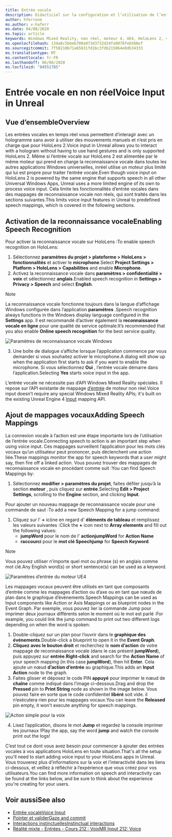 ```yaml
---
title: Entrée vocale
description: Didacticiel sur la configuration et l’utilisation de l’entrée vocale dans HoloLens 2 et le moteur inréel
author: hferrone
ms.author: v-haferr
ms.date: 04/08/2020
ms.topic: article
keywords: Windows Mixed Reality, non réel, moteur 4, UE4, HoloLens 2, voix, entrée vocale, reconnaissance vocale, réalité mixte, développement, fonctionnalités, documentation, guides, hologrammes, développement de jeux
ms.openlocfilehash: 134a8c5bbeb700a973d3732d24fa9078feb568ef
ms.sourcegitcommit: 7f50210b71a65631fd1bc3fdb215064e0db34333
ms.translationtype: MT
ms.contentlocale: fr-FR
ms.lasthandoff: 06/08/2020
ms.locfileid: "84551785"
---
```

# <a name="voice-input-in-unreal"></a><span data-ttu-id="6c57e-104">Entrée vocale en non réel</span><span class="sxs-lookup"><span data-stu-id="6c57e-104">Voice Input in Unreal</span></span>

## <a name="overview"></a><span data-ttu-id="6c57e-105">Vue d’ensemble</span><span class="sxs-lookup"><span data-stu-id="6c57e-105">Overview</span></span>
<span data-ttu-id="6c57e-106">Les entrées vocales en temps réel vous permettent d’interagir avec un hologramme sans avoir à utiliser des mouvements manuels et n’est pris en charge que pour HoloLens 2.</span><span class="sxs-lookup"><span data-stu-id="6c57e-106">Voice input in Unreal allows you to interact with a hologram without having to use hand gestures and is only supported HoloLens 2.</span></span> <span data-ttu-id="6c57e-107">Même si l’entrée vocale sur HoloLens 2 est alimentée par le même moteur qui prend en charge la reconnaissance vocale dans toutes les autres applications Windows universelles, inréel utilise un moteur plus limité qui lui est propre pour traiter l’entrée vocale.</span><span class="sxs-lookup"><span data-stu-id="6c57e-107">Even though voice input on HoloLens 2 is powered by the same engine that supports speech in all other Universal Windows Apps, Unreal uses a more limited engine of its own to process voice input.</span></span> <span data-ttu-id="6c57e-108">Cela limite les fonctionnalités d’entrée vocales dans des mappages de reconnaissance vocale non réels, qui sont traités dans les sections suivantes.</span><span class="sxs-lookup"><span data-stu-id="6c57e-108">This limits voice input features in Unreal to predefined speech mappings, which is covered in the following sections.</span></span> 

## <a name="enabling-speech-recognition"></a><span data-ttu-id="6c57e-109">Activation de la reconnaissance vocale</span><span class="sxs-lookup"><span data-stu-id="6c57e-109">Enabling Speech Recognition</span></span>

<span data-ttu-id="6c57e-110">Pour activer la reconnaissance vocale sur HoloLens :</span><span class="sxs-lookup"><span data-stu-id="6c57e-110">To enable speech recognition on HoloLens:</span></span>
1. <span data-ttu-id="6c57e-111">Sélectionnez **paramètres du projet > plateforme > HoloLens > fonctionnalités** et activer le **microphone**.</span><span class="sxs-lookup"><span data-stu-id="6c57e-111">Select **Project Settings > Platform > HoloLens > Capabilities** and enable **Microphone**.</span></span> 
2. <span data-ttu-id="6c57e-112">Activez la reconnaissance vocale dans **paramètres > confidentialité > voix** et sélectionnez **anglais**.</span><span class="sxs-lookup"><span data-stu-id="6c57e-112">Enabled speech recognition in **Settings > Privacy > Speech** and select **English**.</span></span>

> [!NOTE]
> <span data-ttu-id="6c57e-113">La reconnaissance vocale fonctionne toujours dans la langue d’affichage Windows configurée dans l’application **paramètres** .</span><span class="sxs-lookup"><span data-stu-id="6c57e-113">Speech recognition always functions in the Windows display language configured in the **Settings** app.</span></span> <span data-ttu-id="6c57e-114">Il est recommandé d’activer également la **reconnaissance vocale en ligne** pour une qualité de service optimale.</span><span class="sxs-lookup"><span data-stu-id="6c57e-114">It’s recommended that you also enable **Online speech recognition** for the best service quality.</span></span>

![Paramètres de reconnaissance vocale Windows](images/unreal/speech-recognition-settings.png)

3. <span data-ttu-id="6c57e-116">Une boîte de dialogue s’affiche lorsque l’application commence par vous demander si vous souhaitez activer le microphone.</span><span class="sxs-lookup"><span data-stu-id="6c57e-116">A dialog will show up when the application first starts to ask if you want to enable the microphone.</span></span> <span data-ttu-id="6c57e-117">Si vous sélectionnez **Oui** , l’entrée vocale démarre dans l’application.</span><span class="sxs-lookup"><span data-stu-id="6c57e-117">Selecting **Yes** starts voice input in the app.</span></span>

<span data-ttu-id="6c57e-118">L’entrée vocale ne nécessite pas d’API Windows Mixed Reality spéciales. Il repose sur l’API existante de mappage [d’entrée](https://docs.unrealengine.com/Gameplay/Input/index.html) de moteur non réel.</span><span class="sxs-lookup"><span data-stu-id="6c57e-118">Voice input doesn’t require any special Windows Mixed Reality APIs; it's built on the existing Unreal Engine 4 [Input](https://docs.unrealengine.com/Gameplay/Input/index.html) mapping API.</span></span> 

## <a name="adding-speech-mappings"></a><span data-ttu-id="6c57e-119">Ajout de mappages vocaux</span><span class="sxs-lookup"><span data-stu-id="6c57e-119">Adding Speech Mappings</span></span>
<span data-ttu-id="6c57e-120">La connexion vocale à l’action est une étape importante lors de l’utilisation de l’entrée vocale.</span><span class="sxs-lookup"><span data-stu-id="6c57e-120">Connecting speech to action is an important step when using voice input.</span></span> <span data-ttu-id="6c57e-121">Ces mappages surveillent l’application pour les mots clés vocaux qu’un utilisateur peut prononcer, puis déclenchent une action liée.</span><span class="sxs-lookup"><span data-stu-id="6c57e-121">These mappings monitor the app for speech keywords that a user might say, then fire off a linked action.</span></span> <span data-ttu-id="6c57e-122">Vous pouvez trouver des mappages de reconnaissance vocale en procédant comme suit :</span><span class="sxs-lookup"><span data-stu-id="6c57e-122">You can find Speech Mappings by:</span></span>
1. <span data-ttu-id="6c57e-123">Sélectionnez **modifier > paramètres du projet**, faites défiler jusqu’à la section **moteur** , puis cliquez sur **entrée**.</span><span class="sxs-lookup"><span data-stu-id="6c57e-123">Selecting **Edit > Project Settings**, scrolling to the **Engine** section, and clicking **Input**.</span></span>

<span data-ttu-id="6c57e-124">Pour ajouter un nouveau mappage de reconnaissance vocale pour une commande de saut :</span><span class="sxs-lookup"><span data-stu-id="6c57e-124">To add a new Speech Mapping for a jump command:</span></span>
1. <span data-ttu-id="6c57e-125">Cliquez sur l' **+** icône en regard d' **éléments de tableau** et remplissez les valeurs suivantes :</span><span class="sxs-lookup"><span data-stu-id="6c57e-125">Click the **+** icon next to **Array elements** and fill out the following values:</span></span>
    * <span data-ttu-id="6c57e-126">**jumpWord** pour le nom de l' **action**</span><span class="sxs-lookup"><span data-stu-id="6c57e-126">**jumpWord** for **Action Name**</span></span>
    * <span data-ttu-id="6c57e-127">**raccourci** pour le **mot clé Speech**</span><span class="sxs-lookup"><span data-stu-id="6c57e-127">**jump** for **Speech Keyword**</span></span>

> [!NOTE]
> <span data-ttu-id="6c57e-128">Vous pouvez utiliser n’importe quel mot ou phrase (s) en anglais comme mot clé.</span><span class="sxs-lookup"><span data-stu-id="6c57e-128">Any English word(s) or short sentence(s) can be used as a keyword.</span></span> 

![Paramètres d’entrée du moteur UE4](images/unreal/engine-input.png)

<span data-ttu-id="6c57e-130">Les mappages vocaux peuvent être utilisés en tant que composants d’entrée comme les mappages d’action ou d’axe ou en tant que nœuds de plan dans le graphique d’événements.</span><span class="sxs-lookup"><span data-stu-id="6c57e-130">Speech Mappings can be used as Input components like Action or Axis Mappings or as blueprint nodes in the Event Graph.</span></span> <span data-ttu-id="6c57e-131">Par exemple, vous pouvez lier la commande Jump pour imprimer deux journaux différents selon le moment où le mot est parlé :</span><span class="sxs-lookup"><span data-stu-id="6c57e-131">For example, you could link the jump command to print out two different logs depending on when the word is spoken:</span></span>

1. <span data-ttu-id="6c57e-132">Double-cliquez sur un plan pour l’ouvrir dans le **graphique des événements**.</span><span class="sxs-lookup"><span data-stu-id="6c57e-132">Double-click a blueprint to open it in the **Event Graph**.</span></span>
2. <span data-ttu-id="6c57e-133">**Cliquez avec le bouton droit** et recherchez le **nom d’action** de votre mappage de reconnaissance vocale (dans le cas présent **jumpWord**), puis appuyez sur **entrée**.</span><span class="sxs-lookup"><span data-stu-id="6c57e-133">**Right-click** and search for the **Action Name** of your speech mapping (in this case **jumpWord**), then hit **Enter**.</span></span> <span data-ttu-id="6c57e-134">Cela ajoute un nœud **d’action d’entrée** au graphique.</span><span class="sxs-lookup"><span data-stu-id="6c57e-134">This adds an **Input Action** node to the graph.</span></span>
3. <span data-ttu-id="6c57e-135">Faites glisser et déposez le code PIN **appuyé** pour imprimer le nœud de **chaîne** comme indiqué dans l’image ci-dessous.</span><span class="sxs-lookup"><span data-stu-id="6c57e-135">Drag and drop the **Pressed** pin to **Print String** node as shown in the image below.</span></span> <span data-ttu-id="6c57e-136">Vous pouvez faire en sorte que le code confidentiel **libéré** soit vide. il n’exécutera rien pour les mappages vocaux.</span><span class="sxs-lookup"><span data-stu-id="6c57e-136">You can leave the **Released** pin empty, it won't execute anything for speech mappings.</span></span>
 
![Action simple pour la voix](images/unreal/voice-input-img-03.png)

4. <span data-ttu-id="6c57e-138">Lisez l’application, disons le mot **Jump** et regardez la console imprimer les journaux !</span><span class="sxs-lookup"><span data-stu-id="6c57e-138">Play the app, say the word **jump** and watch the console print out the logs!</span></span>

<span data-ttu-id="6c57e-139">C’est tout ce dont vous avez besoin pour commencer à ajouter des entrées vocales à vos applications HoloLens en toute situation.</span><span class="sxs-lookup"><span data-stu-id="6c57e-139">That's all the setup you'll need to start adding voice input to your HoloLens apps in Unreal.</span></span> <span data-ttu-id="6c57e-140">Vous trouverez plus d’informations sur la voix et l’interactivité dans les liens ci-dessous, et veillez à réfléchir à l’expérience que vous créez pour vos utilisateurs.</span><span class="sxs-lookup"><span data-stu-id="6c57e-140">You can find more information on speech and interactivity can be found at the links below, and be sure to think about the experience you're creating for your users.</span></span>

## <a name="see-also"></a><span data-ttu-id="6c57e-141">Voir aussi</span><span class="sxs-lookup"><span data-stu-id="6c57e-141">See also</span></span>
* [<span data-ttu-id="6c57e-142">Entrée vocale</span><span class="sxs-lookup"><span data-stu-id="6c57e-142">Voice Input</span></span>](voice-input.md)
* [<span data-ttu-id="6c57e-143">Pointer et valider</span><span class="sxs-lookup"><span data-stu-id="6c57e-143">Gaze and commit</span></span>](gaze-and-commit.md)
* [<span data-ttu-id="6c57e-144">Interactions instinctuelles</span><span class="sxs-lookup"><span data-stu-id="6c57e-144">Instinctual interactions</span></span>](interaction-fundamentals.md)
* [<span data-ttu-id="6c57e-145">Réalité mixte - Entrées - Cours 212 : Voix</span><span class="sxs-lookup"><span data-stu-id="6c57e-145">MR Input 212: Voice</span></span>](holograms-212.md)

